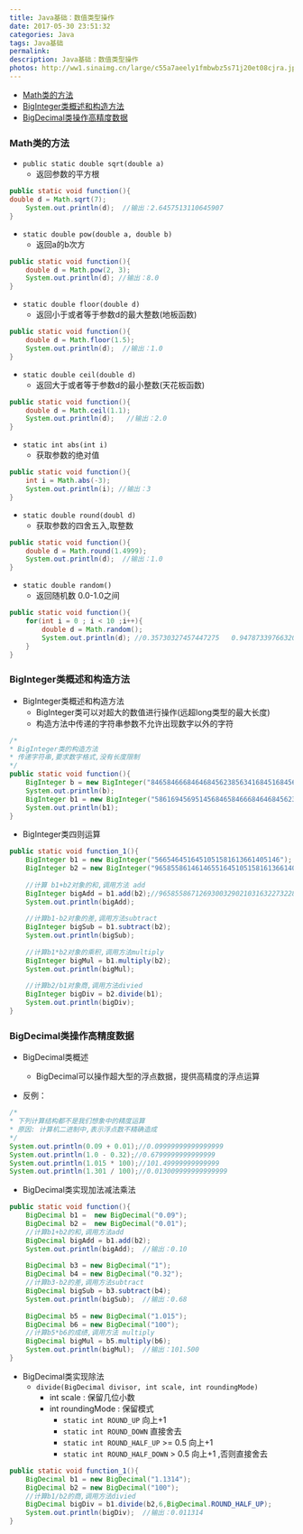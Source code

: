 ```yaml
---
title: Java基础：数值类型操作
date: 2017-05-30 23:51:32
categories: Java
tags: Java基础
permalink:
description: Java基础：数值类型操作
photos: http://ww1.sinaimg.cn/large/c55a7aeely1fmbwbz5s71j20et08cjra.jpg
---
```

<!-- TOC -->

- [Math类的方法](#math类的方法)
- [BigInteger类概述和构造方法](#biginteger类概述和构造方法)
- [BigDecimal类操作高精度数据](#bigdecimal类操作高精度数据)

<!-- /TOC -->
### Math类的方法
- `public static double sqrt(double a)`
    - 返回参数的平方根  
```Java
public static void function(){
double d = Math.sqrt(7);
   	System.out.println(d);  //输出：2.6457513110645907
}
```


<!--more-->
- `static double pow(double a, double b)`
    - 返回a的b次方  
```Java
public static void function(){
   	double d = Math.pow(2, 3);
   	System.out.println(d); //输出：8.0
}
```


- `static double floor(double d)`
	- 返回小于或者等于参数d的最大整数(地板函数)    
```Java
public static void function(){
   	double d = Math.floor(1.5);
   	System.out.println(d);  //输出：1.0
}
```


- `static double ceil(double d)`
	- 返回大于或者等于参数d的最小整数(天花板函数)   

```Java
public static void function(){
   	double d = Math.ceil(1.1);
   	System.out.println(d);   //输出：2.0
}
```


- `static int abs(int i)`
	- 获取参数的绝对值   

```Java
public static void function(){
   	int i = Math.abs(-3);
   	System.out.println(i); //输出：3
}
```



- `static double round(doubl d)`
    - 获取参数的四舍五入,取整数    

```Java
public static void function(){
  	double d = Math.round(1.4999); 
  	System.out.println(d);  //输出：1.0
}
```



- `static double random()`
    - 返回随机数 0.0-1.0之间   

```Java
public static void function(){
  	for(int i = 0 ; i < 10 ;i++){
  		double d = Math.random();
  		System.out.println(d); //0.35730327457447275   0.9478733976632037
  	}
}
```


### BigInteger类概述和构造方法
- BigInteger类概述和构造方法
    - BigInteger类可以对超大的数值进行操作(远超long类型的最大长度)
    - 构造方法中传递的字符串参数不允许出现数字以外的字符
```Java
/*
* BigInteger类的构造方法
* 传递字符串,要求数字格式,没有长度限制
*/
public static void function(){
   	BigInteger b = new BigInteger("8465846668464684562385634168451684568645684564564");
   	System.out.println(b);
   	BigInteger b1 = new BigInteger("5861694569514568465846668464684562385634168451684568645684564564");
   	System.out.println(b1);
}
```


- BigInteger类四则运算
```Java
public static void function_1(){
	BigInteger b1 = new BigInteger("5665464516451051581613661405146");
	BigInteger b2 = new BigInteger("965855861461465516451051581613661405146");
		 
	//计算 b1+b2对象的和,调用方法 add
	BigInteger bigAdd = b1.add(b2);//965855867126930032902103163227322810292
	System.out.println(bigAdd);
		 
	//计算b1-b2对象的差,调用方法subtract
	BigInteger bigSub = b1.subtract(b2);
	System.out.println(bigSub);
		 
	//计算b1*b2对象的乘积,调用方法multiply
	BigInteger bigMul = b1.multiply(b2);
	System.out.println(bigMul);
		 
	//计算b2/b1对象商,调用方法divied
	BigInteger bigDiv = b2.divide(b1);
	System.out.println(bigDiv);
}
```


### BigDecimal类操作高精度数据
- BigDecimal类概述
    - BigDecimal可以操作超大型的浮点数据，提供高精度的浮点运算

- 反例：
```Java
/*
* 下列计算结构都不是我们想象中的精度运算
* 原因: 计算机二进制中,表示浮点数不精确造成
*/
System.out.println(0.09 + 0.01);//0.09999999999999999
System.out.println(1.0 - 0.32);//0.6799999999999999
System.out.println(1.015 * 100);//101.49999999999999
System.out.println(1.301 / 100);//0.013009999999999999

```


- BigDecimal类实现加法减法乘法
```Java
public static void function(){
  	BigDecimal b1 =  new BigDecimal("0.09");
  	BigDecimal b2 =  new BigDecimal("0.01");
  	//计算b1+b2的和,调用方法add
  	BigDecimal bigAdd = b1.add(b2);
  	System.out.println(bigAdd);  //输出：0.10
  		
  	BigDecimal b3 = new BigDecimal("1");
  	BigDecimal b4 = new BigDecimal("0.32");
  	//计算b3-b2的差,调用方法subtract
  	BigDecimal bigSub = b3.subtract(b4);
  	System.out.println(bigSub);  //输出：0.68
  		
  	BigDecimal b5 = new BigDecimal("1.015");
  	BigDecimal b6 = new BigDecimal("100");
  	//计算b5*b6的成绩,调用方法 multiply
  	BigDecimal bigMul = b5.multiply(b6);
  	System.out.println(bigMul);  //输出：101.500
}
```


- BigDecimal类实现除法
    - `divide(BigDecimal divisor, int scale, int roundingMode)`
        - int scale : 保留几位小数
        - int roundingMode : 保留模式
            - `static int ROUND_UP` 向上+1
            - `static int ROUND_DOWN` 直接舍去
            - `static int ROUND_HALF_UP` >= 0.5 向上+1
            - `static int ROUND_HALF_DOWN` > 0.5 向上+1 ,否则直接舍去
```Java
public static void function_1(){
	BigDecimal b1 = new BigDecimal("1.1314");
	BigDecimal b2 = new BigDecimal("100");
	//计算b1/b2的商,调用方法divied
	BigDecimal bigDiv = b1.divide(b2,6,BigDecimal.ROUND_HALF_UP); 
	System.out.println(bigDiv);  //输出：0.011314
}
```
